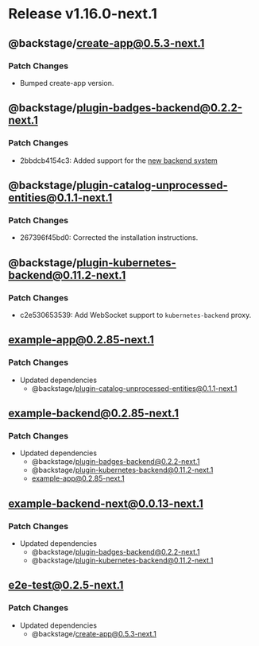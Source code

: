 # Release v1.16.0-next.1

## @backstage/create-app@0.5.3-next.1

### Patch Changes

- Bumped create-app version.

## @backstage/plugin-badges-backend@0.2.2-next.1

### Patch Changes

- 2bbdcb4154c3: Added support for the [new backend system](https://backstage.io/docs/backend-system/)

## @backstage/plugin-catalog-unprocessed-entities@0.1.1-next.1

### Patch Changes

- 267396f45bd0: Corrected the installation instructions.

## @backstage/plugin-kubernetes-backend@0.11.2-next.1

### Patch Changes

- c2e530653539: Add WebSocket support to `kubernetes-backend` proxy.

## example-app@0.2.85-next.1

### Patch Changes

- Updated dependencies
  - @backstage/plugin-catalog-unprocessed-entities@0.1.1-next.1

## example-backend@0.2.85-next.1

### Patch Changes

- Updated dependencies
  - @backstage/plugin-badges-backend@0.2.2-next.1
  - @backstage/plugin-kubernetes-backend@0.11.2-next.1
  - example-app@0.2.85-next.1

## example-backend-next@0.0.13-next.1

### Patch Changes

- Updated dependencies
  - @backstage/plugin-badges-backend@0.2.2-next.1
  - @backstage/plugin-kubernetes-backend@0.11.2-next.1

## e2e-test@0.2.5-next.1

### Patch Changes

- Updated dependencies
  - @backstage/create-app@0.5.3-next.1
